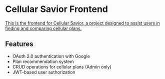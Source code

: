 # Cellular Savior Frontend

[This is the frontend for Cellular Savior, a project designed to assist users in finding and comparing cellular plans.](https://github.com/BByrge/Cell-Savior)

## Features

- OAuth 2.0 authentication with Google
- Plan recommendation system
- CRUD operations for cellular plans (Admin only)
- JWT-based user authorization

